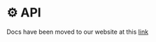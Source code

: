 # ⚙️ API

Docs have been moved to our website at this [link](https://tomatophp.com/en/open-source/filament-alerts)
